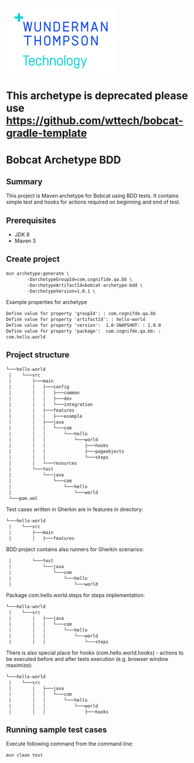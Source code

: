 ![WTT logo](docs/wtt-logo.png)
# This archetype is deprecated please use https://github.com/wttech/bobcat-gradle-template
# Bobcat Archetype BDD

## Summary 
This project is Maven archetype for Bobcat using BDD tests. It contains simple test and hooks for actions required on beginning and end of test.

## Prerequisites
* JDK 8
* Maven 3

## Create project
```
mvn archetype:generate \
        -DarchetypeGroupId=com.cognifide.qa.bb \
        -DarchetypeArtifactId=bobcat-archetype-bdd \
        -DarchetypeVersion=1.0.1 \
```
Example properties for archetype
```
Define value for property 'groupId': : com.cognifde.qa.bb
Define value for property 'artifactId': : hello-world
Define value for property 'version':  1.0-SNAPSHOT: : 1.0.0
Define value for property 'package':  com.cognifde.qa.bb: : com.hello.world
```
## Project structure
```
└───hello-world
 |    └───src
 |        ├───main
 |        │   ├───config
 |        │   │   ├───common
 |        │   │   ├───dev
 |        │   │   └───integration
 |        │   ├───features
 |        │   │   ├───example
 |        │   ├───java
 |        │   │   └───com
 |        │   │       └───hello
 |        │   │           └───world
 |        │   │               ├───hooks
 |        │   │               ├───pageobjects
 |        │   │               └───steps
 |        │   └───resources
 |        └───test
 |            └───java
 |                └───com
 |                    └───hello
 |                        └───world
 └───pom.xml 
```

Test cases written in Gherkin are in features in directory:

```
└───hello-world
 |    └───src
 |        ├───main
 |        │   ├───features
```

BDD project contains also runners for Gherkin scenarios:

```
 |        └───test
 |            └───java
 |                └───com
 |                    └───hello
 |                        └───world
```

Package com.hello.world.steps for steps implementation:
```
└───hello-world
 |    └───src
 |        │   ├───java
 |        │   │   └───com
 |        │   │       └───hello
 |        │   │           └───world
 |        │   │               └───steps
```

There is also special place for hooks (com.hello.world.hooks) - actions to be executed before and after tests execution (e.g. browser window maximize):

```
└───hello-world
 |    └───src
 |        │   ├───java
 |        │   │   └───com
 |        │   │       └───hello
 |        │   │           └───world
 |        │   │               ├───hooks
```

## Running sample test cases
Execute following command from the command line:
```
mvn clean test
```
